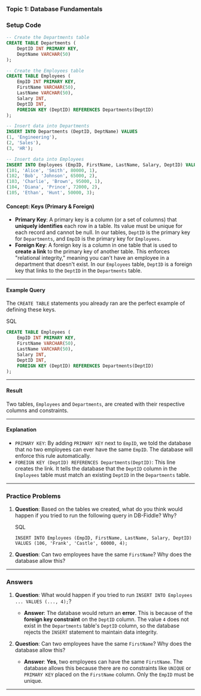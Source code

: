 ### Topic 1: Database Fundamentals

### Setup Code

```sql
-- Create the Departments table
CREATE TABLE Departments (
    DeptID INT PRIMARY KEY,
    DeptName VARCHAR(50)
);

-- Create the Employees table
CREATE TABLE Employees (
    EmpID INT PRIMARY KEY,
    FirstName VARCHAR(50),
    LastName VARCHAR(50),
    Salary INT,
    DeptID INT,
    FOREIGN KEY (DeptID) REFERENCES Departments(DeptID)
);

-- Insert data into Departments
INSERT INTO Departments (DeptID, DeptName) VALUES
(1, 'Engineering'),
(2, 'Sales'),
(3, 'HR');

-- Insert data into Employees
INSERT INTO Employees (EmpID, FirstName, LastName, Salary, DeptID) VALUES
(101, 'Alice', 'Smith', 80000, 1),
(102, 'Bob', 'Johnson', 65000, 2),
(103, 'Charlie', 'Brown', 95000, 1),
(104, 'Diana', 'Prince', 72000, 2),
(105, 'Ethan', 'Hunt', 50000, 3);
```

#### Concept: Keys (Primary & Foreign)

- **Primary Key**: A primary key is a column (or a set of columns) that **uniquely identifies** each row in a table. Its value must be unique for each record and cannot be null. In our tables, `DeptID` is the primary key for `Departments`, and `EmpID` is the primary key for `Employees`.
- **Foreign Key**: A foreign key is a column in one table that is used to **create a link** to the primary key of another table. This enforces "relational integrity," meaning you can't have an employee in a department that doesn't exist. In our `Employees` table, `DeptID` is a foreign key that links to the `DeptID` in the `Departments` table.

---
#### Example Query

The `CREATE TABLE` statements you already ran are the perfect example of defining these keys.

SQL

```sql
CREATE TABLE Employees (
    EmpID INT PRIMARY KEY,
    FirstName VARCHAR(50),
    LastName VARCHAR(50),
    Salary INT,
    DeptID INT,
    FOREIGN KEY (DeptID) REFERENCES Departments(DeptID)
);
```

---

#### Result

Two tables, `Employees` and `Departments`, are created with their respective columns and constraints.

---

#### Explanation

- `PRIMARY KEY`: By adding `PRIMARY KEY` next to `EmpID`, we told the database that no two employees can ever have the same `EmpID`. The database will enforce this rule automatically.
- `FOREIGN KEY (DeptID) REFERENCES Departments(DeptID)`: This line creates the link. It tells the database that the `DeptID` column in the `Employees` table must match an existing `DeptID` in the `Departments` table.

---
### Practice Problems

1. **Question**: Based on the tables we created, what do you think would happen if you tried to run the following query in DB-Fiddle? Why?
    
    SQL
    
    ```
    INSERT INTO Employees (EmpID, FirstName, LastName, Salary, DeptID) VALUES (106, 'Frank', 'Castle', 60000, 4);
    ```
    
2. **Question**: Can two employees have the same `FirstName`? Why does the database allow this?
    
---
### Answers

1. **Question**: What would happen if you tried to run `INSERT INTO Employees ... VALUES (..., 4);`?
    
    - **Answer**: The database would return an **error**. This is because of the **foreign key constraint** on the `DeptID` column. The value `4` does not exist in the `Departments` table's `DeptID` column, so the database rejects the `INSERT` statement to maintain data integrity.
        
2. **Question**: Can two employees have the same `FirstName`? Why does the database allow this?
    
    - **Answer**: **Yes**, two employees can have the same `FirstName`. The database allows this because there are no constraints like `UNIQUE` or `PRIMARY KEY` placed on the `FirstName` column. Only the `EmpID` must be unique.
        

---